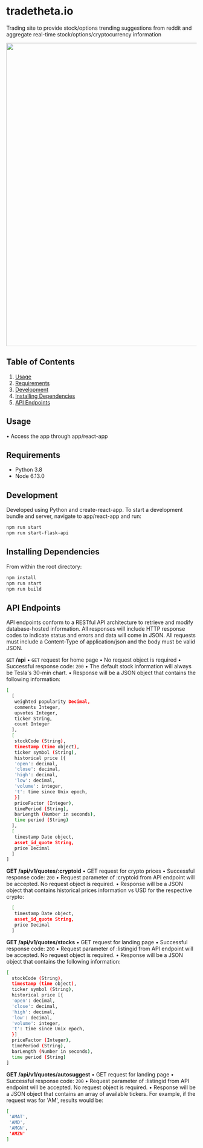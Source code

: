 # tradetheta.io

Trading site to provide stock/options trending suggestions from reddit and aggregate real-time stock/options/cryptocurrency information 

<div align="center">
  <img src="https://tradetheta.s3-us-west-1.amazonaws.com/theta1.PNG" height="800">
</div>


## Table of Contents

1. [Usage](#Usage)
2. [Requirements](#requirements)
3. [Development](#development)
4. [Installing Dependencies](#dependencies) 
5. [API Endpoints](#endpoints)

## Usage

• Access the app through app/react-app

## Requirements

- Python 3.8
- Node 6.13.0

## Development

Developed using Python and create-react-app. To start a development bundle and server, navigate to app/react-app and run:

```sh
npm run start
npm run start-flask-api
```

## Installing Dependencies

From within the root directory:

```sh
npm install
npm run start
npm run build
```

## API Endpoints

API endpoints conform to a RESTful API architecture to retrieve and modify database-hosted information. All responses will include HTTP response codes to indicate status and errors and data will come in JSON. All requests must include a Content-Type of application/json and the body must be valid JSON.

**```GET``` /api**
• ```GET``` request for home page
• No request object is required
• Successful response code: ```200```
• The default stock information will always be Tesla's 30-min chart.
• Response will be a JSON object that contains the following information:

```sh
[ 
  [
   weighted popularity Decimal, 
   comments Integer, 
   upvotes Integer, 
   ticker String, 
   count Integer
  ],
  [
   stockCode (String), 
   timestamp (time object),
   ticker symbol (String),
   historical price [{
   'open': decimal,
   'close': decimal,
   'high': decimal,
   'low': decimal,
   'volume': integer,
   't': time since Unix epoch,
   }]
   priceFactor (Integer),
   timePeriod (String),
   barLength (Number in seconds),
   time period (String)
  ],
  [
   timestamp Date object,
   asset_id_quote String,
   price Decimal
  ]
]
```

**GET /api/v1/quotes/:cryptoid**
• GET request for crypto prices
• Successful response code: ```200```
• Request parameter of :cryptoid from API endpoint will be accepted. No request object is required.
• Response will be a JSON object that contains historical prices information vs USD for the respective crypto:

```sh
  [
   timestamp Date object,
   asset_id_quote String,
   price Decimal
  ]
```

**GET /api/v1/quotes/stocks**
• GET request for landing page
• Successful response code: ```200```
• Request parameter of :listingid from API endpoint will be accepted. No request object is required.
• Response will be a JSON object that contains the following information:
```sh
[
  stockCode (String), 
  timestamp (time object),
  ticker symbol (String),
  historical price [{
  'open': decimal,
  'close': decimal,
  'high': decimal,
  'low': decimal,
  'volume': integer,
  't': time since Unix epoch,
  }]
  priceFactor (Integer),
  timePeriod (String),
  barLength (Number in seconds),
  time period (String)
]
```

**GET /api/v1/quotes/autosuggest**
• GET request for landing page
• Successful response code: ```200```
• Request parameter of :listingid from API endpoint will be accepted. No request object is required.
• Response will be a JSON object that contains an array of available tickers. For example, if the request was for 'AM', results would be:
```sh
[
 'AMAT',
 'AMD',
 'AMGN',
 'AMZN'
]
```

